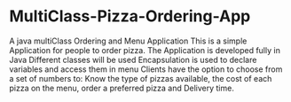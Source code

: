 # MultiClass-Pizza-Ordering-App
A java multiClass Ordering and Menu Application
This is a simple Application for people to order pizza. 
The Application is developed fully in Java Different classes will be used Encapsulation is used to 
declare variables and access them in menu Clients have the option to choose from a set of numbers to: 
Know the type of pizzas available, the cost of each pizza on the menu, order a preferred pizza and Delivery time.
